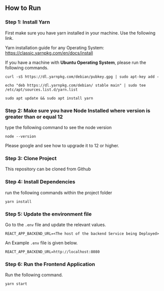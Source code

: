 ## How to Run

### Step 1: Install Yarn

First make sure you have yarn installed in your machine. Use the following link.

Yarn installation guide for any Operating System: https://classic.yarnpkg.com/en/docs/install

If you have a machine with **Ubuntu Operating System**, please run the following commands.

```
curl -sS https://dl.yarnpkg.com/debian/pubkey.gpg | sudo apt-key add -
```
```
echo "deb https://dl.yarnpkg.com/debian/ stable main" | sudo tee /etc/apt/sources.list.d/yarn.list
```
```
sudo apt update && sudo apt install yarn
```

### Step 2: Make sure you have Node Installed where version is greater than or equal 12

type the following command to see the node version
```
node --version
```
Please google and see how to upgrade it to 12 or higher.

### Step 3: Clone Project

This repository can be cloned from Github

### Step 4: Install Dependencies

run the following commands within the project folder

```
yarn install
```

### Step 5: Update the environment file

Go to the `.env` file and update the relevant values.

```
REACT_APP_BACKEND_URL=<The host of the backend Service being Deployed>
```

An Example `.env` file is given below.
```
REACT_APP_BACKEND_URL=http://localhost:8080
```

### Step 6: Run the Frontend Application

Run the following command.

```
yarn start 
```